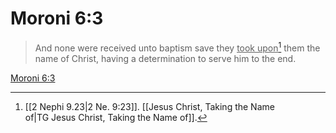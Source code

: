 # Moroni 6:3

> And none were received unto baptism save they <u>took upon</u>[^a] them the name of Christ, having a determination to serve him to the end.

[Moroni 6:3](https://www.churchofjesuschrist.org/study/scriptures/bofm/moro/6?lang=eng&id=p3#p3)


[^a]: [[2 Nephi 9.23|2 Ne. 9:23]]. [[Jesus Christ, Taking the Name of|TG Jesus Christ, Taking the Name of]].  
